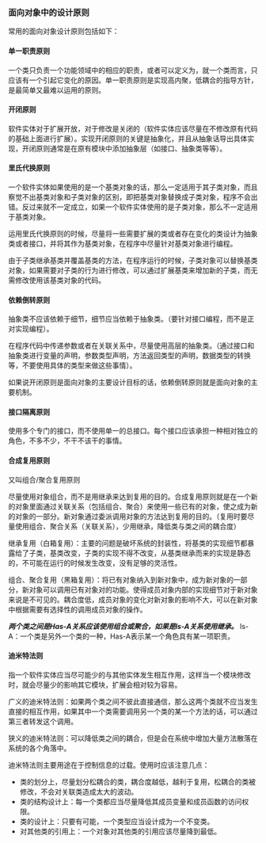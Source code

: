 ### 面向对象中的设计原则

常用的面向对象设计原则包括如下：

#### 单一职责原则

​ 一个类只负责一个功能领域中的相应的职责，或者可以定义为，就一个类而言，只应该有一个引起它变化的原因。单一职责原则是实现高内聚，低耦合的指导方针，是最简单又最难以运用的原则。

#### 开闭原则

软件实体对于扩展开放，对于修改是关闭的（软件实体应该尽量在不修改原有代码的基础上面进行扩展）。实现开闭原则的关键是抽象化，并且从抽象话导出具体实现，开闭原则通常是在原有模块中添加抽象层（如接口、抽象类等等）。

#### 里氏代换原则

 一个软件实体如果使用的是一个基类对象的话，那么一定适用于其子类对象，而且察觉不出基类对象和子类对象的区别，即把基类对象替换成子类对象，程序不会出错。反过来就不一定成立，如果一个软件实体使用的是子类对象，那么不一定适用于基类对象。

运用里氏代换原则的时候，尽量将一些需要扩展的类或者存在变化的类设计为抽象类或者接口，并将其作为基类对象，在程序中尽量针对基类对象进行编程。

由于子类继承基类并覆盖基类的方法，在程序运行的时候，子类对象可以替换基类对象，如果需要对子类的行为进行修改，可以通过扩展基类来增加新的子类，而无需修改使用该基类对象的代码。

#### 依赖倒转原则

抽象类不应该依赖于细节，细节应当依赖于抽象类。（要针对接口编程，而不是正对实现编程）。

在程序代码中传递参数或者在关联关系中，尽量使用高层的抽象类。（通过接口和抽象类进行变量的声明，参数类型声明，方法返回类型的声明，数据类型的转换等，不要使用具体的类型来做这些事情）。

如果说开闭原则是面向对象的主要设计目标的话，依赖倒转原则就是面向对象的主要机制。

#### 接口隔离原则

使用多个专门的接口，而不使用单一的总接口。每个接口应该承担一种相对独立的角色，不多不少，不干不该干的事情。

#### 合成复用原则

又叫组合/聚合复用原则

尽量使用对象组合，而不是用继承来达到复用的目的。合成复用原则就是在一个新的对象里面通过关联关系（包括组合、聚合）来使用一些已有的对象，使之成为新的对象的一部分。新对象通过委派调用对象的方法达到复用的目的。（复用时要尽量使用组合、聚合关系（关联关系），少用继承，降低类与类之间的耦合度）

继承复用（白箱复用）：主要的问题是破坏系统的封装性，将基类的实现细节都暴露给了子类，基类改变，子类的实现不得不改变，从基类继承而来的实现是静态的，不可能在运行的时候发生改变，没有足够的灵活性。

组合、聚合复用（黑箱复用）：将已有对象纳入到新对象中，成为新对象的一部分，新对象可以调用已有对象对的功能。使得成员对象内部的实现细节对于新对象来说是不可见的。耦合度低，成员对象的变化对新对象的影响不大，可以在新对象中根据需要有选择性的调用成员对象的操作。

***两个类之间是Has-A关系应该使用组合或聚合，如果是Is-A关系使用继承。*** Is-A：一个类是另外一个类的一种，Has-A表示某一个角色具有某一项职责。

#### 迪米特法则

指一个软件实体应当尽可能少的与其他实体发生相互作用，这样当一个模块修改时，就会尽量少的影响其它模块，扩展会相对较为容易。

广义的迪米特法则：如果两个类之间不彼此直接通信，那么这两个类就不应当发生直接的相互作用，如果其中一个类需要调用另一个类的某一个方法的话，可以通过第三者转发这个调用。

狭义的迪米特法则：可以降低类之间的耦合，但是会在系统中增加大量方法散落在系统的各个角落中。

迪米特法则主要用途在于控制信息的过载。使用时应该注意几点：

 - 类的划分上，尽量划分松耦合的类，耦合度越低，越利于复用，松耦合的类被修改，不会对关联类造成太大的波动。
 - 类的结构设计上：每一个类都应当尽量降低其成员变量和成员函数的访问权限。
 - 类的设计上：只要有可能，一个类型应当设计成为一个不变类。
 - 对其他类的引用上：一个对象对其他类的引用应该尽量降到最低。

